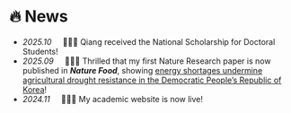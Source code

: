 # 🔥 News
- *2025.10* &nbsp;&nbsp;&nbsp; 🎉🎉🎉 Qiang received the National Scholarship for Doctoral Students! 
- *2025.09* &nbsp;&nbsp;&nbsp; 🎉🎉🎉 Thrilled that my first Nature Research paper is now published in ***Nature Food***, showing [energy shortages undermine agricultural drought resistance in the Democratic People’s Republic of Korea](https://www.nature.com/articles/s43016-025-01226-8)!
- *2024.11* &nbsp;&nbsp;&nbsp; 🎉🎉🎉 My academic website is now live!
<br>
<br>
